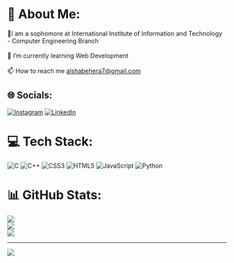 # 💫 About Me:
🔭I am a sophomore at International Institute of Information and Technology - Computer Engineering Branch<br><br>🌱 I’m currently learning Web Development<br><br>📫 How to reach me alshabehera7@gmail.com


## 🌐 Socials:
[![Instagram](https://img.shields.io/badge/Instagram-%23E4405F.svg?logo=Instagram&logoColor=white)](https://instagram.com/alsha_behera) [![LinkedIn](https://img.shields.io/badge/LinkedIn-%230077B5.svg?logo=linkedin&logoColor=white)](https://www.linkedin.com/in/alsha-behera-5b862522b/) 

# 💻 Tech Stack:
![C](https://img.shields.io/badge/c-%2300599C.svg?style=for-the-badge&logo=c&logoColor=white) ![C++](https://img.shields.io/badge/c++-%2300599C.svg?style=for-the-badge&logo=c%2B%2B&logoColor=white) ![CSS3](https://img.shields.io/badge/css3-%231572B6.svg?style=for-the-badge&logo=css3&logoColor=white) ![HTML5](https://img.shields.io/badge/html5-%23E34F26.svg?style=for-the-badge&logo=html5&logoColor=white) ![JavaScript](https://img.shields.io/badge/javascript-%23323330.svg?style=for-the-badge&logo=javascript&logoColor=%23F7DF1E) ![Python](https://img.shields.io/badge/python-3670A0?style=for-the-badge&logo=python&logoColor=ffdd54)
# 📊 GitHub Stats:
![](https://github-readme-stats.vercel.app/api?username=alshabehera&theme=dark&hide_border=false&include_all_commits=false&count_private=false)<br/>
![](https://github-readme-streak-stats.herokuapp.com/?user=alshabehera&theme=dark&hide_border=false)<br/>
![](https://github-readme-stats.vercel.app/api/top-langs/?username=alshabehera&theme=dark&hide_border=false&include_all_commits=false&count_private=false&layout=compact)

---
[![](https://visitcount.itsvg.in/api?id=alshabehera&icon=0&color=0)](https://visitcount.itsvg.in)

<!-- Proudly created with GPRM ( https://gprm.itsvg.in ) -->
